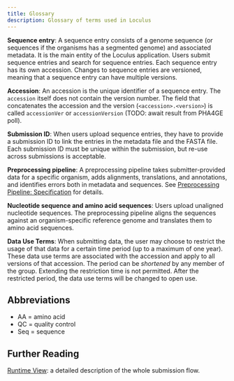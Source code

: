 ```yaml
---
title: Glossary
description: Glossary of terms used in Loculus
---
```


**Sequence entry**: A sequence entry consists of a genome sequence (or sequences if the organisms has a segmented genome) and associated metadata. It is the main entity of the Loculus application. Users submit sequence entries and search for sequence entries. Each sequence entry has its own accession. Changes to sequence entries are versioned, meaning that a sequence entry can have multiple versions.

**Accession**: An accession is the unique identifier of a sequence entry. The `accession` itself does not contain the version number. The field that concatenates the accession and the version (`<accession>.<version>`) is called `accessionVer` or `accessionVersion` (TODO: await result from PHA4GE poll).

**Submission ID**: When users upload sequence entries, they have to provide a submission ID to link the entries in the metadata file and the FASTA file. Each submission ID must be unique within the submission, but re-use across submissions is acceptable.

**Preprocessing pipeline**: A preprocessing pipeline takes submitter-provided data for a specific organism, adds alignments, translations, and annotations, and identifies errors both in metadata and sequences. See [Preprocessing Pipeline: Specification](../preprocessing/specification.md) for details.

**Nucleotide sequence and amino acid sequences**: Users upload unaligned nucleotide sequences. The preprocessing pipeline aligns the sequences against an organism-specific reference genome and translates them to amino acid sequences.

**Data Use Terms**:
When submitting data, the user may choose to restrict the usage of that data for a certain time period (up to a maximum of one year).
These data use terms are associated with the accession and apply to all versions of that accession.
The period can be _shortened_ by any member of the group.
Extending the restriction time is not permitted.
After the restricted period, the data use terms will be changed to open use.

## Abbreviations

- AA = amino acid
- QC = quality control
- Seq = sequence

## Further Reading

[Runtime View](../backend/docs/runtime_view.md): a detailed description of the whole submission flow.
